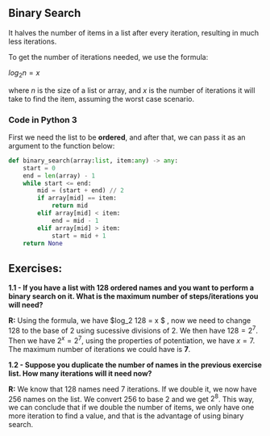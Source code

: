 ## Binary Search
It halves the number of items in a list after every iteration, resulting in much less iterations.

To get the number of iterations needed, we use the formula:

$log_2 n = x$ 

where $n$ is the size of a list or array, and $x$ is the number of iterations it will take to find the item, assuming the worst case scenario.

### Code in Python 3
First we need the list to be **ordered**, and after that, we can pass it as an argument to the function below:
```python
def binary_search(array:list, item:any) -> any:
    start = 0
    end = len(array) - 1
    while start <= end:
        mid = (start + end) // 2
        if array[mid] == item:
            return mid
        elif array[mid] < item:
            end = mid - 1
        elif array[mid] > item:
            start = mid + 1
    return None
```

## Exercises:
**1.1 - If you have a list with 128 ordered names and you want to perform a binary search on it. What is the maximum number of steps/iterations you will need?**

**R:** Using the formula, we have $log_2 128 = x $ , now we need to change $128$ to the base of $2$ using sucessive divisions of $2$. We then have $128 = 2^7$. Then we have $2^x = 2^7$, using the properties of potentiation, we have $x = 7$. The maximum number of iterations we could have is **$7$**.

**1.2 - Suppose you duplicate the number of names in the previous exercise list. How many iterations will it need now?**

**R:** We know that $128$ names need $7$ iterations. If we double it, we now have $256$ names on the list. We convert $256$ to base $2$ and we get $2^8$. This way, we can conclude that if we double the number of items, we only have one more iteration to find a value, and that is the advantage of using binary search.
